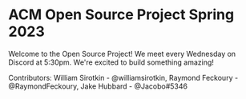# ACM Open Source Project Spring 2023

Welcome to the Open Source Project! We meet every Wednesday on Discord at 5:30pm. We're excited to build something amazing!


Contributors:
William Sirotkin - @williamsirotkin, Raymond Feckoury - @RaymondFeckoury, Jake Hubbard - @Jacobo#5346
